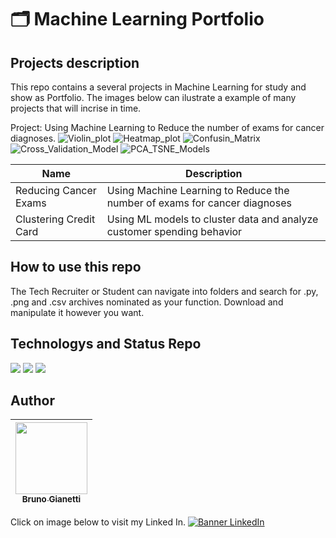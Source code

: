 # :card_index_dividers: Machine Learning Portfolio

## Projects description

This repo contains a several projects in Machine Learning for study and show as Portfolio. The images below can ilustrate a example of many projects that will incrise in time.

Project: Using Machine Learning to Reduce the number of exams for cancer diagnoses.
![Violin_plot](https://github.com/BrunoGianetti/MyMachineLearningProjects/assets/55636879/2851fa17-0c56-4944-9622-ede7ff120727)
![Heatmap_plot](https://github.com/BrunoGianetti/MyMachineLearningProjects/assets/55636879/acd1e3fa-e317-4b0e-a18a-647aa682b45b)
![Confusin_Matrix](https://github.com/BrunoGianetti/MyMachineLearningProjects/assets/55636879/5f2c9bc0-c2b8-4d00-99f2-784929f98ecf)
![Cross_Validation_Model](https://github.com/BrunoGianetti/MyMachineLearningProjects/assets/55636879/24bc51c0-eec6-4411-878b-4f5405564aba)
![PCA_TSNE_Models](https://github.com/BrunoGianetti/MyMachineLearningProjects/assets/55636879/98c37a7c-a697-42a4-8097-21dc91ec9e9d)



| Name | Description |
|--- |---|
| Reducing Cancer Exams | Using Machine Learning to Reduce the number of exams for cancer diagnoses |
| Clustering Credit Card | Using ML models to cluster data and analyze customer spending behavior |


## How to use this repo

The Tech Recruiter or Student can navigate into folders and search for .py, .png and .csv archives nominated as your function. Download and manipulate it however you want.

## Technologys and Status Repo


<img src="https://img.shields.io/badge/Language-Python-blue"> <img src="https://img.shields.io/badge/Status-always%20under%20construction-yellow"> <img src="https://img.shields.io/github/downloads/brunogianetti/DataSciencePortfolio/total?style=plastic"> 

## Author

| [<img src="https://avatars.githubusercontent.com/u/55636879?v=4" width=115><br><sub>Bruno Gianetti</sub>](https://github.com/brunogianetti) |
| :---: |

Click on image below to visit my Linked In.
[![Banner LinkedIn](https://user-images.githubusercontent.com/55636879/210119349-4576385f-6bc2-4009-9b0a-374477fba4a9.png)](https://www.linkedin.com/in/brunogianetti/)
